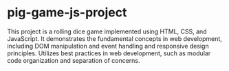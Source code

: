 # pig-game-js-project
This project is a rolling dice game implemented using HTML, CSS, and JavaScript. It demonstrates the fundamental concepts in web development, including DOM manipulation and event handling and responsive design principles. Utilizes best practices in web development, such as modular code organization and separation of concerns.
